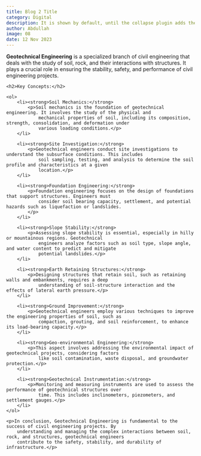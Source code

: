 ```yaml
---
title: Blog 2 Title
category: Digital
description: It is shown by default, until the collapse plugin adds the appropriate classes that we use to style each element. These classes control the overall appearance, as well as the showing and hiding via CSS transitions.
author: Abdullah
image: 08
date: 12 Nov 2023
---
```


<!DOCTYPE html>
<html lang="en">

<head>
    <meta charset="UTF-8">
    <meta name="viewport" content="width=device-width, initial-scale=1.0">
    <title>Theoretical Background: Geotechnical Engineering</title>
</head>

<body>
    <p><strong>Geotechnical Engineering</strong> is a specialized branch of civil engineering that deals with the study
        of soil, rock, and their interactions with structures. It plays a crucial role in ensuring the stability,
        safety, and performance of civil engineering projects.</p>

    <h2>Key Concepts:</h2>

    <ol>
        <li><strong>Soil Mechanics:</strong>
            <p>Soil mechanics is the foundation of geotechnical engineering. It involves the study of the physical and
                mechanical properties of soil, including its composition, strength, consolidation, and deformation under
                various loading conditions.</p>
        </li>

        <li><strong>Site Investigation:</strong>
            <p>Geotechnical engineers conduct site investigations to understand the subsurface conditions. This includes
                soil sampling, testing, and analysis to determine the soil profile and characteristics at a given
                location.</p>
        </li>

        <li><strong>Foundation Engineering:</strong>
            <p>Foundation engineering focuses on the design of foundations that support structures. Engineers must
                consider soil bearing capacity, settlement, and potential hazards such as liquefaction or landslides.
            </p>
        </li>

        <li><strong>Slope Stability:</strong>
            <p>Assessing slope stability is essential, especially in hilly or mountainous regions. Geotechnical
                engineers analyze factors such as soil type, slope angle, and water content to predict and mitigate
                potential landslides.</p>
        </li>

        <li><strong>Earth Retaining Structures:</strong>
            <p>Designing structures that retain soil, such as retaining walls and embankments, requires a deep
                understanding of soil-structure interaction and the effects of lateral earth pressure.</p>
        </li>

        <li><strong>Ground Improvement:</strong>
            <p>Geotechnical engineers employ various techniques to improve the engineering properties of soil, such as
                compaction, grouting, and soil reinforcement, to enhance its load-bearing capacity.</p>
        </li>

        <li><strong>Geo-environmental Engineering:</strong>
            <p>This aspect involves addressing the environmental impact of geotechnical projects, considering factors
                like soil contamination, waste disposal, and groundwater protection.</p>
        </li>

        <li><strong>Geotechnical Instrumentation:</strong>
            <p>Monitoring and measuring instruments are used to assess the performance of geotechnical structures over
                time. This includes inclinometers, piezometers, and settlement gauges.</p>
        </li>
    </ol>

    <p>In conclusion, Geotechnical Engineering is fundamental to the success of civil engineering projects. By
        understanding and managing the complex interactions between soil, rock, and structures, geotechnical engineers
        contribute to the safety, stability, and durability of infrastructure.</p>

</body>

</html>
